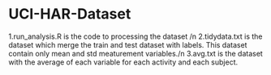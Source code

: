 # UCI-HAR-Dataset

1.run_analysis.R is the code to processing the dataset /n
2.tidydata.txt is the dataset which merge the train and test dataset with labels. This dataset contain only mean and std meaturement variables./n
3.avg.txt is the dataset with the average of each variable for each activity and each subject.
